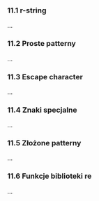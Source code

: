 ### 11.1 r-string
...

### 11.2 Proste patterny
...

### 11.3 Escape character
...

### 11.4 Znaki specjalne
...

### 11.5 Złożone patterny
...

### 11.6 Funkcje biblioteki re
...

